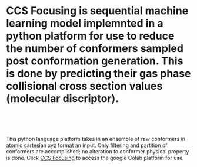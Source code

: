 # CCS Focusing is sequential machine learning model implemnted in a python platform for use to reduce the number of conformers sampled post conformation generation. This is done by predicting their gas phase collisional cross section values (molecular discriptor).
<br />
<br />
<br />

This python language platform takes in an ensemble of raw conformers in atomic cartesian xyz format an input. Only filtering and partition of conformers are accomplished; no alteration to conformer physical property is done.
Click [CCS Focusing](https://colab.research.google.com/drive/1Sr0ydH5AGFRG15xTjFpZHpcZPgy4k1Lp#scrollTo=-DId6ORx7rPy) to access the google Colab platform for use. 

<br />
<br />

<br />
<br />


<br />
<br />

